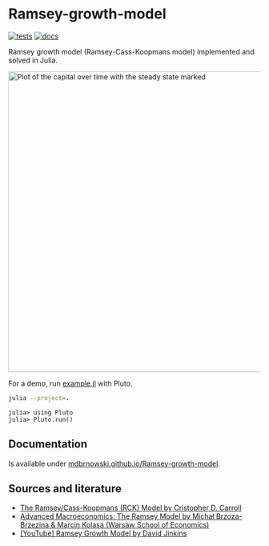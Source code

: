 # Ramsey-growth-model

[![tests](https://github.com/mdbrnowski/Ramsey-growth-model/actions/workflows/test.yml/badge.svg)](https://github.com/mdbrnowski/Ramsey-growth-model/actions/workflows/test.yml)
[![docs](https://img.shields.io/badge/docs-dev-blue.svg)](https://mdbrnowski.github.io/Ramsey-growth-model/dev)

Ramsey growth model (Ramsey-Cass-Koopmans model) implemented and solved in Julia.

<img src="https://github.com/mdbrnowski/Ramsey-growth-model/assets/59224943/2e1f1564-903a-44f7-b422-329411dbbeeb" width=600px alt="Plot of the capital over time with the steady state marked">

For a demo, run [example.jl](example.jl) with Pluto.

```bash
julia --project=.
```

```julia-repl
julia> using Pluto
julia> Pluto.run()
```

## Documentation

Is available under [mdbrnowski.github.io/Ramsey-growth-model](https://mdbrnowski.github.io/Ramsey-growth-model/).

## Sources and literature

* [The Ramsey/Cass-Koopmans (RCK) Model by Cristopher D. Carroll](https://www.econ2.jhu.edu/people/ccarroll/public/lecturenotes/Growth/RamseyCassKoopmans.pdf)
* [Advanced Macroeconomics: The Ramsey Model by Michał Brzoza-Brzezina & Marcin Kolasa (Warsaw School of Economics)](https://web.sgh.waw.pl/~mbrzez/Adv_Macro/2_Ramsey_model.pdf)
* [[YouTube] Ramsey Growth Model by David Jinkins](https://www.youtube.com/playlist?list=PL94VN_srVyLD7Tk7s5b6qI8SEJP2LszKA)
